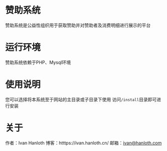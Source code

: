 # 赞助系统
赞助系统是公益性组织用于获取赞助并对赞助者及消费明细进行展示的平台
# 运行环境
赞助系统依赖于PHP、Mysql环境
# 使用说明
您可以选择将本系统至于网站的主目录或子目录下使用
访问<code>/install</code>目录即可进行安装
# 关于
作者：Ivan Hanloth
博客：htttps://ivan.hanloth.cn/
邮箱：ivan@hanloth.com

